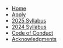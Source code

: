 <!-- docs/2022/_sidebar.md -->

- [Home](/)
- [Apply](apply)
- [2025 Syllabus](2025/README.md)
- [2024 Syllabus](2024/README.md)
  <!-- - [Resources](resources) -->
- [Code of Conduct](code-of-conduct)
- [Acknowledgments](acknowledgments)

